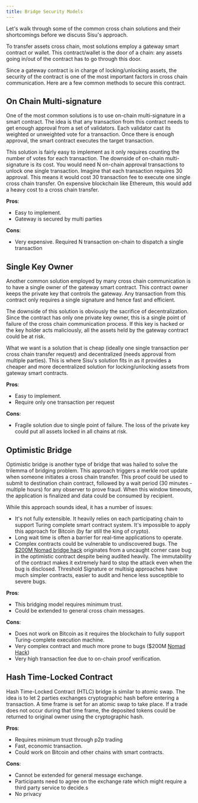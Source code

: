 ```yaml
---
title: Bridge Security Models
---
```


Let's walk through some of the common cross chain solutions and their shortcomings before we discuss Sisu's approach.

To transfer assets cross chain, most solutions employ a gateway smart contract or wallet. This contract/wallet is the door of a chain: any assets going in/out of the contract has to go through this door.

Since a gateway contract is in charge of locking/unlocking assets, the security of the contract is one of the most important factors in cross chain communication. Here are a few common methods to secure this contract.

## On Chain Multi-signature
One of the most common solutions is to use on-chain multi-signature in a smart contract. The idea is that any transaction from this contract needs to get enough approval from a set of validators. Each validator cast its weighted or unweighted vote for a transaction. Once there is enough approval, the smart contract executes the target transaction.

This solution is fairly easy to implement as it only requires counting the number of votes for each transaction. The downside of on-chain multi-signature is its cost. You would need N on-chain approval transactions to unlock one single transaction. Imagine that each transaction requires 30 approval. This means it would cost 30 transaction fee to execute one single cross chain transfer. On expensive blockchain like Ethereum, this would add a heavy cost to a cross chain transfer.

**Pros**:
- Easy to implement.
- Gateway is secured by multi parties

**Cons**:
- Very expensive. Required N transaction on-chain to dispatch a single transaction

## Single Key Owner
Another common solution employed by many cross chain communication is to have a single owner of the gateway smart contract. This contract owner keeps the private key that controls the gateway. Any transaction from this contract only requires a single signature and hence fast and efficient.

The downside of this solution is obviously the sacrifice of decentralization. Since the contract has only one private key owner, this is a single point of failure of the cross chain communication process. If this key is hacked or the key holder acts maliciously, all the assets held by the gateway contract could be at risk.

What we want is a solution that is cheap (ideally one single transaction per cross chain transfer request) and decentralized (needs approval from multiple parties). This is where Sisu's solution fits in as it provides a cheaper and more decentralized solution for locking/unlocking assets from gateway smart contracts.

**Pros**:
- Easy to implement.
- Require only one transaction per request

**Cons**:
- Fragile solution due to single point of failure. The loss of the private key could put all assets locked in all chains at risk.

## Optimistic Bridge

Optimistic bridge is another type of bridge that was hailed to solve the trilemma of bridging problem. This approach triggers a merkle root update when someone initiates a cross chain transfer. This proof could be used to submit to destination chain contract, followed by a wait period (30 minutes - multiple hours) for any observer to prove fraud. When this window timeouts, the application is finalized and data could be consumed by recipient.

While this approach sounds ideal, it has a number of issues:
- It's not fully extensible. It heavily relies on each participating chain to support Turing complete smart contract system. It's impossible to apply this approach for Bitcoin (by far still the king of crypto).
- Long wait time is often a barrier for real-time applications to operate.
- Complex contracts could be vulnerable to undiscovered bugs. The [$200M Nomad bridge hack](https://halborn.com/the-nomad-bridge-hack-a-deeper-dive/) originates from a uncaught corner case bug in the optimistic contract despite being audited heavily. The immutability of the contract makes it extremely hard to stop the attack even when the bug is disclosed. Threshold Signature or multisig approaches have much simpler contracts, easier to audit and hence less susceptible to severe bugs.

**Pros**:
- This bridging model requires minimum trust.
- Could be extended to general cross chain messages.

**Cons**:
- Does not work on Bitcoin as it requires the blockchain to fully support Turing-complete execution machine.
- Very complex contract and much more prone to bugs ($200M [Nomad Hack](https://halborn.com/the-nomad-bridge-hack-a-deeper-dive/))
- Very high transaction fee due to on-chain proof verification.

## Hash Time-Locked Contract

Hash Time-Locked Contract (HTLC) bridge is similar to atomic swap. The idea is to let 2 parties exchanges cryptographic hash before entering a transaction. A time frame is set for an atomic swap to take place. If a trade does not occur during that time frame, the deposited tokens could be returned to original owner using the cryptographic hash.

**Pros**:
- Requires minimum trust through p2p trading
- Fast, economic transaction.
- Could work on Bitcoin and other chains with smart contracts.

**Cons**:
- Cannot be extended for general message exchange.
- Participants need to agree on the exchange rate which might require a third party service to decide.s
- No privacy
